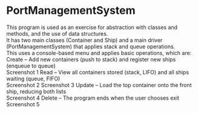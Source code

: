 # PortManagementSystem
This program is used as an exercise for abstraction with classes and methods, and the use of data structures. <br>
It has two main classes (Container and Ship) and a main driver (PortManagementSystem) that applies stack and queue operations. <br>
This uses a console-based menu and applies basic operations, which are: <br>
Create – Add new containers (push to stack) and register new ships (enqueue to queue) <br>
Screenshot 1
Read – View all containers stored (stack, LIFO) and all ships waiting (queue, FIFO) <br>
Screenshot 2
Screenshot 3
Update – Load the top container onto the front ship, reducing both lists <br>
Screenshot 4
Delete – The program ends when the user chooses exit <br>
Screenshot 5
